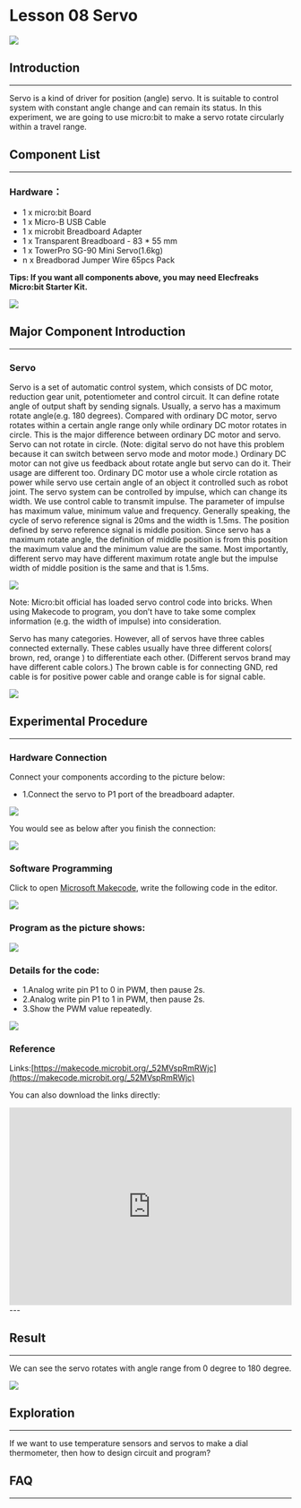 # Lesson 08 Servo 

 ![](./images/DuxosEs.jpg)

## Introduction

---
Servo is a kind of driver for position (angle) servo. It is suitable to control system with constant angle change and can remain its status. In this experiment, we are going to use micro:bit to make a servo rotate circularly within a travel range.

## Component List

---
### Hardware：

- 1 x micro:bit Board
- 1 x Micro-B USB Cable
- 1 x microbit Breadboard Adapter
- 1 x Transparent Breadboard - 83 * 55 mm
- 1 x TowerPro SG-90 Mini Servo(1.6kg)
- n x Breadborad Jumper Wire 65pcs Pack

****Tips: If you want all components above, you may need Elecfreaks Micro:bit Starter Kit.****

![](./images/W4tseua.jpg)

## Major Component Introduction

---
### Servo  

Servo is a set of automatic control system, which consists of DC motor, reduction gear unit, potentiometer and control circuit. It can define rotate angle of output shaft by sending signals. Usually, a servo has a maximum rotate angle(e.g. 180 degrees). Compared with ordinary DC motor, servo rotates within a certain angle range only while ordinary DC motor rotates in circle. This is the major difference between ordinary DC motor and servo. Servo can not rotate in circle. (Note: digital servo do not have this problem because it can switch between servo mode and motor mode.) Ordinary DC motor can not give us feedback about rotate angle but servo can do it. Their usage are different too. Ordinary DC motor use a whole circle rotation as power while servo use certain angle of an object it controlled such as robot joint. The servo system can be controlled by impulse, which can change its width. We use control cable to transmit impulse. The parameter of impulse has maximum value, minimum value and frequency. Generally speaking, the cycle of servo reference signal is 20ms and the width is 1.5ms. The position defined by servo reference signal is middle position. Since servo has a maximum rotate angle, the definition of middle position is from this position the maximum value and the minimum value are the same. Most importantly, different servo may have different maximum rotate angle but the impulse width of middle position is the same and that is 1.5ms.

![](./images/btuF5m0.jpg)

Note: Micro:bit official has loaded servo control code into bricks. When using Makecode to program, you don’t have to take some complex information (e.g. the width of impulse) into consideration.

Servo has many categories. However, all of servos have three cables connected externally. These cables usually have three different colors( brown, red, orange ) to differentiate each other. (Different servos brand may have different cable colors.) The brown cable is for connecting GND, red cable is for positive power cable and orange cable is for signal cable.  

![](./images/8sQBiV7.jpg)

## Experimental Procedure
---
### Hardware Connection
Connect your components according to the picture below: 
- 1.Connect the servo to P1 port of the breadboard adapter.

![](./images/csCETYN.jpg)

You would see as below after you finish the connection: 

![](./images/ZaV3kW3.jpg)

### Software Programming

Click to open [Microsoft Makecode](https://makecode.microbit.org/), write the following code in the editor.

![](./images/JHZUvh2.png)

### Program as the picture shows:

![](./images/n3a7WcM.png)

### Details for the code:
- 1.Analog write pin P1 to 0 in PWM, then pause 2s.
- 2.Analog write pin P1 to 1 in PWM, then pause 2s.
- 3.Show the PWM value repeatedly.

![](./images/n3a7WcM.png)

### Reference
Links:[https://makecode.microbit.org/_52MVspRmRWjc](https://makecode.microbit.org/_52MVspRmRWjc)

You can also download the links directly:

<div style="position:relative;height:0;padding-bottom:70%;overflow:hidden;"><iframe style="position:absolute;top:0;left:0;width:100%;height:100%;" src="https://makecode.microbit.org/#pub:_52MVspRmRWjc" frameborder="0" sandbox="allow-popups allow-forms allow-scripts allow-same-origin"></iframe></div>  
---

## Result
---
We can see the servo rotates with angle range from 0 degree to 180 degree.

![](./images/baPL7VS.gif)


## Exploration
---
If we want to use temperature sensors and servos to make a dial thermometer, then how to design circuit and program? 

## FAQ
---



